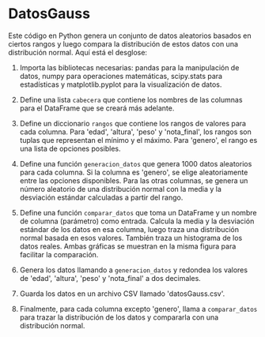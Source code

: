 # DatosGauss



Este código en Python genera un conjunto de datos aleatorios basados en ciertos rangos y luego compara la distribución de estos datos con una distribución normal. Aquí está el desglose:

1. Importa las bibliotecas necesarias: pandas para la manipulación de datos, numpy para operaciones matemáticas, scipy.stats para estadísticas y matplotlib.pyplot para la visualización de datos.

2. Define una lista `cabecera` que contiene los nombres de las columnas para el DataFrame que se creará más adelante.

3. Define un diccionario `rangos` que contiene los rangos de valores para cada columna. Para 'edad', 'altura', 'peso' y 'nota_final', los rangos son tuplas que representan el mínimo y el máximo. Para 'genero', el rango es una lista de opciones posibles.

4. Define una función `generacion_datos` que genera 1000 datos aleatorios para cada columna. Si la columna es 'genero', se elige aleatoriamente entre las opciones disponibles. Para las otras columnas, se genera un número aleatorio de una distribución normal con la media y la desviación estándar calculadas a partir del rango.

5. Define una función `comparar_datos` que toma un DataFrame y un nombre de columna (parámetro) como entrada. Calcula la media y la desviación estándar de los datos en esa columna, luego traza una distribución normal basada en esos valores. También traza un histograma de los datos reales. Ambas gráficas se muestran en la misma figura para facilitar la comparación.

6. Genera los datos llamando a `generacion_datos` y redondea los valores de 'edad', 'altura', 'peso' y 'nota_final' a dos decimales.

7. Guarda los datos en un archivo CSV llamado 'datosGauss.csv'.

8. Finalmente, para cada columna excepto 'genero', llama a `comparar_datos` para trazar la distribución de los datos y compararla con una distribución normal.
